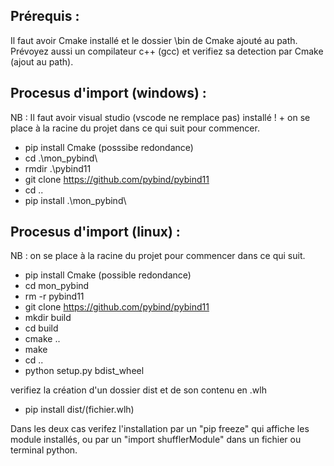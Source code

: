 Prérequis :
-
Il faut avoir Cmake installé et le dossier \bin de Cmake ajouté au path. 
Prévoyez aussi un compilateur c++ (gcc) et verifiez sa detection par Cmake (ajout au path).

Procesus d'import (windows) : 
-
NB : Il faut avoir visual studio (vscode ne remplace pas) installé ! + on se place à la racine du projet dans ce qui suit pour commencer.

- pip install Cmake (posssibe redondance)
- cd .\mon_pybind\
- rmdir .\pybind11 
- git clone https://github.com/pybind/pybind11
- cd ..
- pip install .\mon_pybind\


Procesus d'import (linux) :
-
NB : on se place à la racine du projet pour commencer dans ce qui suit.

- pip install Cmake (possible redondance)
- cd mon_pybind
- rm -r pybind11
- git clone https://github.com/pybind/pybind11
- mkdir build
- cd build
- cmake ..
- make
- cd ..
- python setup.py bdist_wheel

verifiez la création d'un dossier dist et de son contenu en .wlh

- pip install dist/(fichier.wlh)

Dans les deux cas verifez l'installation par un "pip freeze" qui affiche les module installés, ou par un "import shufflerModule" dans un fichier ou terminal python.